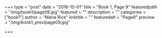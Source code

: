 +++
type = "post"
date = "2016-10-01"
title = "Book 1, Page 9"
featuredpath = "/img/book1/page09.jpg"
featured = ""
description = ""
categories = ["book1"]
author = "Maria Rice"
linktitle = ""
featuredalt = "Page9"
preview = "/img/book1_prev/page09.jpg"

+++

